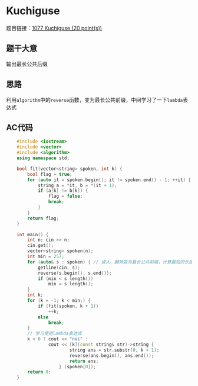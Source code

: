 # Kuchiguse

题目链接：[1077 Kuchiguse (20 point(s))](https://pintia.cn/problem-sets/994805342720868352/problems/994805390896644096)

## 题干大意

输出最长公共后缀

## 思路

利用`algorithm`中的`reverse`函数，变为最长公共前缀，中间学习了一下`lambda`表达式

## AC代码
```cpp
    #include <iostream>
    #include <vector>
    #include <algorithm>
    using namespace std;

    bool fit(vector<string> spoken, int k) {
        bool flag = true;
        for (auto it = spoken.begin(); it != spoken.end() - 1; ++it) {
            string a = *it, b = *(it + 1);
            if (a[k] != b[k]) {
                flag = false;
                break;
            }
        }
        return flag;
    }

    int main() {
        int n; cin >> n;
        cin.get();
        vector<string> spoken(n);
        int min = 257;
        for (auto& s : spoken) { // 读入、翻转变为最长公共前缀，计算最短的长度
            getline(cin, s);
            reverse(s.begin(), s.end());
            if (min < s.length())
                min = s.length();
        }
        int k;
        for (k = -1; k < min;) {
            if (fit(spoken, k + 1))
                ++k;
            else
                break;
        }
        // 学习使用lambda表达式
        k < 0 ? cout << "nai" : 
                cout << [k](const string& str)->string { 
                        string ans = str.substr(0, k + 1); 
                        reverse(ans.begin(), ans.end()); 
                        return ans; 
                    } (spoken[0]);
        return 0;
    }
```
